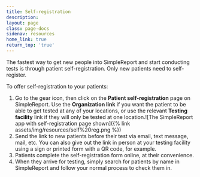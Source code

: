```yaml
---
title: Self-registration
description:
layout: page
class: page-docs
sidenav: resources
home_link: true
return_top: 'true'
---
```


The fastest way to get new people into SimpleReport and start conducting tests is through patient self-registration. Only new patients need to self-register.

To offer self-registration to your patients:

1. Go to the gear icon, then click on the **Patient self-registration** page on SimpleReport. Use the **Organization link** if you want the patient to be able to get tested at any of your locations, or use the relevant **Testing facility** link if they will only be tested at one location.![The SimpleReport app with self-registration page shown]({% link assets/img/resources/self%20reg.png %})
2. Send the link to new patients before their test via email, text message, mail, etc. You can also give out the link in person at your testing facility using a sign or printed form with a QR code, for example.
3. Patients complete the self-registration form online, at their convenience.
4. When they arrive for testing, simply search for patients by name in SimpleReport and follow your normal process to check them in.

